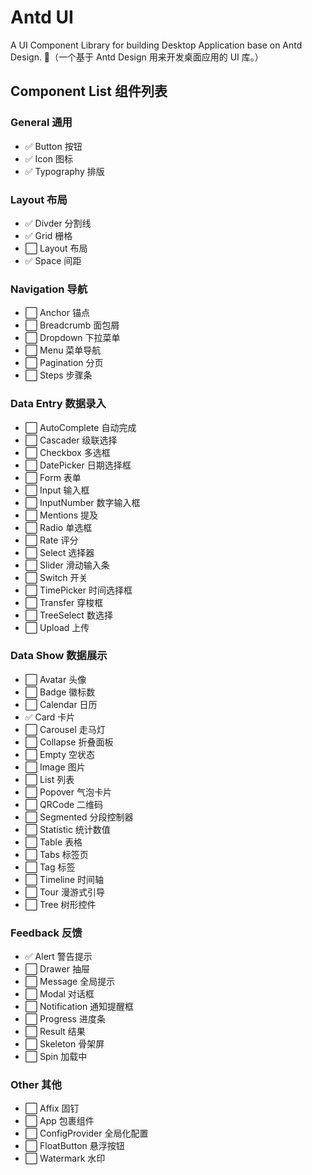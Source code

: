 # Antd UI

A UI Component Library for building Desktop Application base on Antd Design. 🎉（一个基于 Antd Design 用来开发桌面应用的 UI 库。）

## Component List 组件列表

### General 通用

- ✅ Button 按钮
- ✅ Icon 图标
- ✅ Typography 排版

### Layout 布局

- ✅ Divder 分割线
- ✅ Grid 栅格
- ⬜️ Layout 布局
- ✅ Space 间距

### Navigation 导航

- ⬜️ Anchor 锚点
- ⬜️ Breadcrumb 面包屑
- ⬜️ Dropdown 下拉菜单
- ⬜️ Menu 菜单导航
- ⬜️ Pagination 分页
- ⬜️ Steps 步骤条

### Data Entry 数据录入

- ⬜️ AutoComplete 自动完成
- ⬜️ Cascader 级联选择
- ⬜️ Checkbox 多选框
- ⬜️ DatePicker 日期选择框
- ⬜️ Form 表单
- ⬜️ Input 输入框
- ⬜️ InputNumber 数字输入框
- ⬜️ Mentions 提及
- ⬜️ Radio 单选框
- ⬜️ Rate 评分
- ⬜️ Select 选择器
- ⬜️ Slider 滑动输入条
- ⬜️ Switch 开关
- ⬜️ TimePicker 时间选择框
- ⬜️ Transfer 穿梭框
- ⬜️ TreeSelect 数选择
- ⬜️ Upload 上传
  
### Data Show 数据展示

- ⬜️ Avatar 头像
- ⬜️ Badge 徽标数
- ⬜️ Calendar 日历
- ✅ Card 卡片
- ⬜️ Carousel 走马灯
- ⬜️ Collapse 折叠面板
- ⬜️ Empty 空状态
- ⬜️ Image 图片
- ⬜️ List 列表
- ⬜️ Popover 气泡卡片
- ⬜️ QRCode 二维码
- ⬜️ Segmented 分段控制器
- ⬜️ Statistic 统计数值
- ⬜️ Table 表格
- ⬜️ Tabs 标签页
- ⬜️ Tag 标签
- ⬜️ Timeline 时间轴
- ⬜️ Tour 漫游式引导
- ⬜️ Tree 树形控件

### Feedback 反馈

- ✅ Alert 警告提示
- ⬜️ Drawer 抽屉
- ⬜️ Message 全局提示
- ⬜️ Modal 对话框
- ⬜️ Notification 通知提醒框
- ⬜️ Progress 进度条
- ⬜️ Result 结果
- ⬜️ Skeleton 骨架屏
- ⬜️ Spin 加载中

### Other 其他

- ⬜️ Affix 固钉
- ⬜️ App 包裹组件
- ⬜️ ConfigProvider 全局化配置
- ⬜️ FloatButton 悬浮按钮
- ⬜️ Watermark 水印